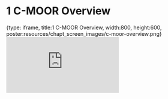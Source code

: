 # 1 C-MOOR Overview
 
{type: iframe, title:1 C-MOOR Overview, width:800, height:600, poster:resources/chapt_screen_images/c-moor-overview.png}
![](https://sayumiyork.github.io/c-moor-ottr-generic/c-moor-overview.html)
 

 

